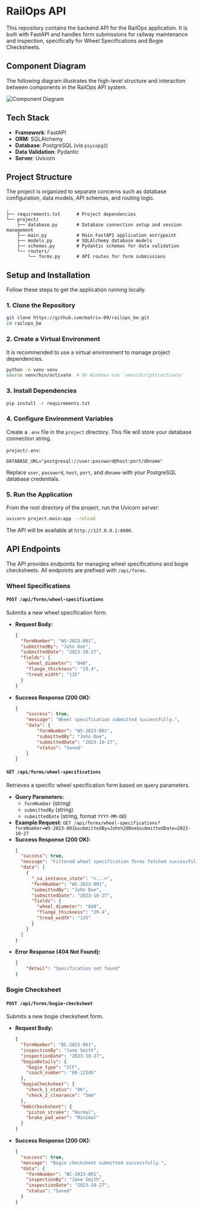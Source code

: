 # RailOps API


This repository contains the backend API for the RailOps application. It is built with FastAPI and handles form submissions for railway maintenance and inspection, specifically for Wheel Specifications and Bogie Checksheets.
## Component Diagram

The following diagram illustrates the high-level structure and interaction between components in the RailOps API system.

![Component Diagram](component_diagram.png)
## Tech Stack

*   **Framework**: FastAPI
*   **ORM**: SQLAlchemy
*   **Database**: PostgreSQL (via `psycopg2`)
*   **Data Validation**: Pydantic
*   **Server**: Uvicorn

## Project Structure
The project is organized to separate concerns such as database configuration, data models, API schemas, and routing logic.

```
.
├── requirements.txt      # Project dependencies
└── project/
    ├── database.py       # Database connection setup and session management
    ├── main.py           # Main FastAPI application entrypoint
    ├── models.py         # SQLAlchemy database models
    ├── schemas.py        # Pydantic schemas for data validation
    └── routers/
        └── forms.py      # API routes for form submissions
```

## Setup and Installation

Follow these steps to get the application running locally.

### 1. Clone the Repository
```bash
git clone https://github.com/matrix-09/railops_be.git
cd railops_be
```

### 2. Create a Virtual Environment
It is recommended to use a virtual environment to manage project dependencies.
```bash
python -m venv venv
source venv/bin/activate  # On Windows use `venv\Scripts\activate`
```

### 3. Install Dependencies
```bash
pip install -r requirements.txt
```

### 4. Configure Environment Variables
Create a `.env` file in the `project` directory. This file will store your database connection string.

`project/.env`:
```env
DATABASE_URL="postgresql://user:password@host:port/dbname"
```
Replace `user`, `password`, `host`, `port`, and `dbname` with your PostgreSQL database credentials.

### 5. Run the Application
From the root directory of the project, run the Uvicorn server:
```bash
uvicorn project.main:app --reload
```
The API will be available at `http://127.0.0.1:8000`.

## API Endpoints

The API provides endpoints for managing wheel specifications and bogie checksheets. All endpoints are prefixed with `/api/forms`.

### Wheel Specifications

#### `POST /api/forms/wheel-specifications`
Submits a new wheel specification form.

*   **Request Body:**
    ```json
    {
      "formNumber": "WS-2023-001",
      "submittedBy": "John Doe",
      "submittedDate": "2023-10-27",
      "fields": {
        "wheel_diameter": "840",
        "flange_thickness": "29.4",
        "tread_width": "135"
      }
    }
    ```
*   **Success Response (200 OK):**
    ```json
    {
        "success": true,
        "message": "Wheel specification submitted successfully.",
        "data": {
            "formNumber": "WS-2023-001",
            "submittedBy": "John Doe",
            "submittedDate": "2023-10-27",
            "status": "Saved"
        }
    }
    ```

#### `GET /api/forms/wheel-specifications`
Retrieves a specific wheel specification form based on query parameters.

*   **Query Parameters:**
    * `formNumber` (string)
    * `submittedBy` (string)
    * `submittedDate` (string, format `YYYY-MM-DD`)
*   **Example Request:**
    `GET /api/forms/wheel-specifications?formNumber=WS-2023-001&submittedBy=John%20Doe&submittedDate=2023-10-27`
*   **Success Response (200 OK):**
    ```json
    {
      "success": true,
      "message": "Filtered wheel specification forms fetched successfully.",
      "data": [
        {
          "_sa_instance_state": "<...>",
          "formNumber": "WS-2023-001",
          "submittedBy": "John Doe",
          "submittedDate": "2023-10-27",
          "fields": {
            "wheel_diameter": "840",
            "flange_thickness": "29.4",
            "tread_width": "135"
          }
        }
      ]
    }
    ```
*   **Error Response (404 Not Found):**
    ```json
    {
        "detail": "Specification not found"
    }
    ```

### Bogie Checksheet

#### `POST /api/forms/bogie-checksheet`
Submits a new bogie checksheet form.

*   **Request Body:**
    ```json
    {
      "formNumber": "BC-2023-001",
      "inspectionBy": "Jane Smith",
      "inspectionDate": "2023-10-27",
      "bogieDetails": {
        "bogie_type": "ICF",
        "coach_number": "ER-12345"
      },
      "bogieChecksheet": {
        "check_1_status": "OK",
        "check_2_clearance": "5mm"
      },
      "bmbcChecksheet": {
        "piston_stroke": "Normal",
        "brake_pad_wear": "Minimal"
      }
    }
    ```
*   **Success Response (200 OK):**
    ```json
    {
      "success": true,
      "message": "Bogie checksheet submitted successfully.",
      "data": {
        "formNumber": "BC-2023-001",
        "inspectionBy": "Jane Smith",
        "inspectionDate": "2023-10-27",
        "status": "Saved"
      }
    }
